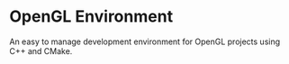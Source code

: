 # OpenGL Environment
An easy to manage development environment for OpenGL projects using C++ and CMake.
